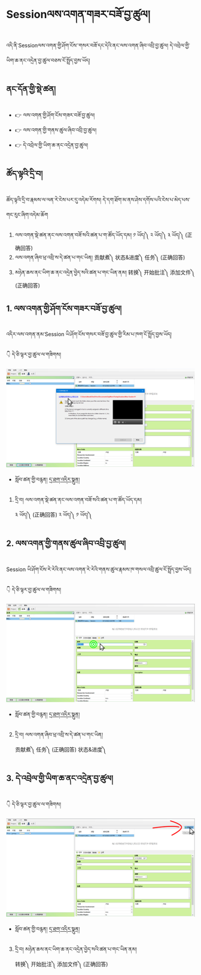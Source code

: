 # Sessionལས་འགན་གཟར་བཟོ་བྱ་ཚུལ།

འདི་ནི་Sessionལས་འགན་གྱི་ཤོག་ངོས་་གསར་བཟོ་དང་དེའི་ནང་ལས་འགན་ཞིབ་འབྲི་བྱ་ཚུལ། དེ་འབྲེལ་གྱི་ཡིག་ཆ་ནང་འདྲེན་བྱ་ཚུལ་བཅས་ངོ་སྤྲོད་བྱས་ཡོད།
## ནང་དོན་གྱི་སྡེ་ཚན།

- 👉 ལས་འགན་གྱི་ཤོག་ངོས་གཟར་བཟོ་བྱ་ཚུལ།
- 👉 ལས་འགན་གྱི་གནས་ཚུལ་ཞིབ་འབྲི་བྱ་ཚུལ།
- 👉 དེ་འབྲེལ་གྱི་ཡིག་ཆ་ནང་འདྲེན་བྱ་ཚུལ།

## ཚོད་ལྟའི་དྲི་བ།

ཚོད་ལྟའི་དྲི་བ་རྣམས་ལ་ལན་རེ་ངེས་པར་དུ་འདེམ་རོགས། དེ་དག་ཐོག་མ་ནས་ཤེས་དགོས་པའི་ངེས་པ་མེད་པས་གང་རུང་ཞིག་འདེམ་ཆོག

1. ལས་འགན་སྡེ་ཚན་ནང་ལས་འགན་བཟོ་སའི་ཚན་པ་ག་ཚོད་ཡོད་དམ། ༡ ཡོད།༽ ༢ ཡོད།༽ ༣ ཡོད།༽ (正确回答)
2. ལས་འགན་ཞིབ་ཕྲ་འབྲི་ས་དེ་ཚན་པ་གང་ཡིན། 贡献煮༽ 状态&进度༽ 任务༽ (正确回答)
3. མཉེན་ཆས་ནང་ཡིག་ཆ་ནང་འདྲེན་བྱེད་སའི་ཚན་པ་གང་ཡིན་ནམ། 转换༽ 开始批注༽ 添加文件༽ (正确回答)

## 1. ལས་འགན་གྱི་ཤོག་ངོས་གཟར་བཟོ་བྱ་ཚུལ།

འདིར་ལས་འགན་ནམ་Session ཡི་ཤོག་ངོས་གསར་བཟོ་བྱ་ཚུལ་གྱི་རིམ་པ་ཁག་ངོ་སྤྲོད་བྱས་ཡོད།

👇 དེ་ཅི་ལྟར་བྱ་ཚུལ་ལ་གཟིགས།

![800](images/000001.png)


- སློབ་ཚན་གྱི་བརྙན། [དྲ་ཐག་འདིར་སྣུན།](https://drive.google.com/file/d/1nObe0s6lH3nBpYXfegZBxQ15P_-3qOFH/view?usp=sharing)


1. དྲི་བ། ལས་འགན་སྡེ་ཚན་ནང་ལས་འགན་བཟོ་སའི་ཚན་པ་ག་ཚོད་ཡོད་དམ།  
༣ ཡོད།༽ (正确回答) ༢ ཡོད།༽ ༡ ཡོད།༽

## 2. ལས་འགན་གྱི་གནས་ཚུལ་ཞིབ་འབྲི་བྱ་ཚུལ།

Session ཡི་ཤོག་ངོས་རེ་རེའི་ནང་ལས་འགན་རེ་རེའི་གནས་ཚུལ་རྣམས་ཁ་གསལ་འབྲི་ཚུལ་ངོ་སྤྲོད་བྱས་ཡོད།

👇 དེ་ཅི་ལྟར་བྱ་ཚུལ་ལ་གཟིགས།

![800](images/000002.png)


- སློབ་ཚན་གྱི་བརྙན། [དྲ་ཐག་འདིར་སྣུན།](https://drive.google.com/file/d/1PGGl6x8L9tsFfRwNyUb8NbWh7OEEoYPX/view?usp=sharing)


2. དྲི་བ། ལས་འགན་ཞིབ་ཕྲ་འབྲི་ས་དེ་ཚན་པ་གང་ཡིན།  
贡献煮༽ 任务༽ (正确回答) 状态&进度༽ 

## 3. དེ་འབྲེལ་གྱི་ཡིག་ཆ་ནང་འདྲེན་བྱ་ཚུལ།

👇 དེ་ཅི་ལྟར་བྱ་ཚུལ་ལ་གཟིགས།

![800](images/000003.png)
 

- སློབ་ཚན་གྱི་བརྙན། [དྲ་ཐག་འདིར་སྣུན།](https://drive.google.com/file/d/1moVf8qqm3CaJg6DItvAtbAExusUHa7gc/view?usp=sharing)


3. དྲི་བ། མཉེན་ཆས་ནང་ཡིག་ཆ་ནང་འདྲེན་བྱེད་སའི་ཚན་པ་གང་ཡིན་ནམ།  
转换༽ 开始批注༽ 添加文件༽ (正确回答)
